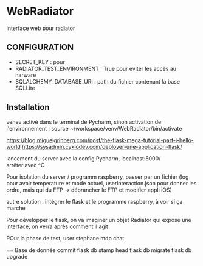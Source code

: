 # WebRadiator
Interface web pour radiator


## CONFIGURATION
- SECRET_KEY : pour 
- RADIATOR_TEST_ENVIRONMENT : True pour éviter les accès au harware
- SQLALCHEMY_DATABASE_URI : path du fichier contenant la base SQLLite

## Installation
venev activé dans le terminal de Pycharm, sinon
activation de l'environnement : source ~/workspace/venv/WebRadiator/bin/activate

https://blog.miguelgrinberg.com/post/the-flask-mega-tutorial-part-i-hello-world
https://sysadmin.cyklodev.com/deployer-une-application-flask/

lancement du server avec la config Pycharm,
localhost:5000/  
arrêter avec ^C

Pour isolation du server / programm raspberry, passer par un fichier  (log pour avoir temperature et mode actuel,
userinteraction.json pour donner les ordre, mais qui du FTP -> débrancher le FTP et modifier appli iOS)

autre solution : intégrer le flask et le programme raspberry, à voir si ça marche

Pour développer le flask, on va imaginer un objet Radiator qui expose une interface, on verra après comment il agit


POur la phase de test, user stephane mdp chat

== Base de donnée
commit
flask db stamp head
flask db migrate
flask db upgrade
